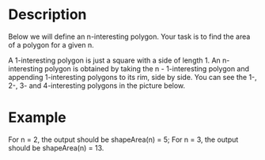 # Description

Below we will define an n-interesting polygon. Your task is to find the area of a polygon for a given n.

A 1-interesting polygon is just a square with a side of length 1. An n-interesting polygon is obtained by taking the n - 1-interesting polygon and appending 1-interesting polygons to its rim, side by side. You can see the 1-, 2-, 3- and 4-interesting polygons in the picture below.

<blockquote class="imgur-embed-pub" lang="en" data-id="cEEM9I0"><a href="//imgur.com/cEEM9I0"></a></blockquote><script async src="//s.imgur.com/min/embed.js" charset="utf-8"></script>


# Example

For n = 2, the output should be
shapeArea(n) = 5;
For n = 3, the output should be
shapeArea(n) = 13.
